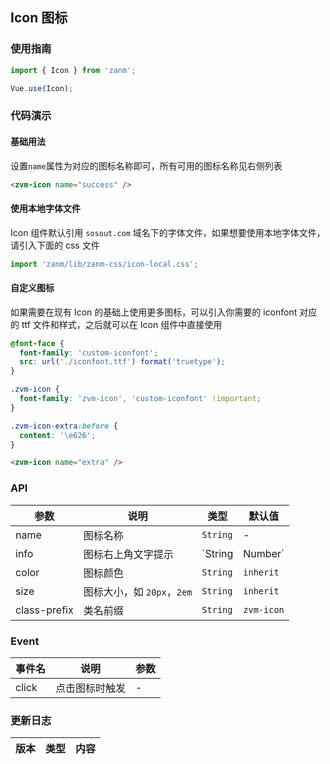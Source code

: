 ## Icon 图标

### 使用指南
``` javascript
import { Icon } from 'zanm';

Vue.use(Icon);
```

### 代码演示

#### 基础用法

设置`name`属性为对应的图标名称即可，所有可用的图标名称见右侧列表

```html
<zvm-icon name="success" />
```

#### 使用本地字体文件

Icon 组件默认引用 `sosout.com` 域名下的字体文件，如果想要使用本地字体文件，请引入下面的 css 文件

```js
import 'zanm/lib/zanm-css/icon-local.css';
```

#### 自定义图标

如果需要在现有 Icon 的基础上使用更多图标，可以引入你需要的 iconfont 对应的 ttf 文件和样式，之后就可以在 Icon 组件中直接使用

```css
@font-face {
  font-family: 'custom-iconfont';
  src: url('./iconfont.ttf') format('truetype');
}

.zvm-icon {
  font-family: 'zvm-icon', 'custom-iconfont' !important;
}

.zvm-icon-extra:before {
  content: '\e626';
}
```

```html
<zvm-icon name="extra" />
```

### API

| 参数 | 说明 | 类型 | 默认值 |
|-----------|-----------|-----------|-------------|
| name | 图标名称 | `String` | - |
| info | 图标右上角文字提示 | `String | Number` | - |
| color | 图标颜色 | `String` | `inherit` |
| size | 图标大小，如 `20px`，`2em` | `String` | `inherit` |
| class-prefix | 类名前缀 | `String` | `zvm-icon` |

### Event

| 事件名 | 说明 | 参数 |
|-----------|-----------|-----------|
| click | 点击图标时触发 | - |

### 更新日志

| 版本 | 类型 | 内容 |
|-----------|-----------|-----------|
